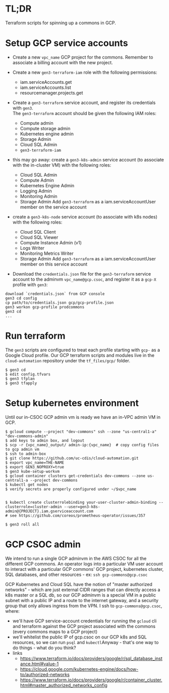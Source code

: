 # TL;DR

Terraform scripts for spinning up a commons in GCP.

# Setup GCP service accounts

* Create a new `vpc_name` GCP project for the commons.
Remember to associate a billing account with the new project.
* Create a new `gen3-terraform-iam` role with the following permissions:
    - iam.serviceAccounts.get
    - iam.serviceAccounts.list
    - resourcemanager.projects.get
* Create a `gen3-terraform` service account, and register its credentials with `gen3`.  
  The `gen3-terraform` account should be given the following IAM roles:
    - Compute admin
    - Compute storage admin
    - Kubernetes engine admin
    - Storage Admin
    - Cloud SQL Admin
    - `gen3-terraform-iam`

* this may go away: create a `gen3-k8s-admin` service account (to associate with the in-cluster VM)
with the following roles:
    - Cloud SQL Admin
    - Compute Admin
    - Kubernetes Engine Admin
    - Logging Admin
    - Monitoring Admin
    - Storage Admin
Add `gen3-terraform` as a iam.serviceAccountUser member on the service account

* create a `gen3-k8s-node` service account (to associate with k8s nodes) with the following roles:
    - Cloud SQL Client
    - Cloud SQL Viewer
    - Compute Instance Admin (v1)
    - Logs Writer
    - Monitoring Metrics Writer
    - Storage Admin
Add `gen3-terraform` as a iam.serviceAccountUser member on this service account

* Download the `credentials.json` file for the `gen3-terraform` service account 
to the adminvm `vpc_name@gcp.csoc`, and register it as a `gcp-X` profile with `gen3`:
```
download `credentials.json` from GCP console
gen3 cd config
cp path/to/credentials.json gcp/gcp-profile.json
gen3 workon gcp-profile prodcommons
gen3 cd
...
``` 

# Run terraform

The `gen3` scripts are configured to treat each profile starting with `gcp-` as
a Google Cloud profile.  Our GCP terraform scripts and modules live in the `cloud-automation` repository under the `tf_files/gcp/` folder.

```
$ gen3 cd
$ edit config.tfvars
$ gen3 tfplan
$ gen3 tfapply
```

# Setup kubernetes environment

Until our in-CSOC GCP admin vm is ready we have an in-VPC admin VM in GCP.

```
$ gcloud compute --project "dev-commons" ssh --zone "us-central1-a" "dev-commons-admin"
$ add keys to admin box, and logout
$ scp -r {vpc_name}_output/ admin-ip:{vpc_name}  # copy config files to gcp admin vm
$ ssh to admin-box
$ git clone https://github.com/uc-cdis/cloud-automation.git
$ export vpc_name=THE-NAME
$ export GEN3_NOPROXY=true
$ gen3 kube-setup-workvm
$ gcloud container clusters get-credentials dev-commons --zone us-central1-a --project dev-commons
$ kubectl get nodes
$ verify secrets are properly configured under ~/$vpc_name


$ kubectl create clusterrolebinding your-user-cluster-admin-binding --clusterrole=cluster-admin --user=gen3-k8s-admin@{PROJECT}.iam.gserviceaccount.com
# see https://github.com/coreos/prometheus-operator/issues/357

$ gen3 roll all

```

# GCP CSOC admin

We intend to run a single GCP adminvm in the AWS CSOC for all the different GCP commons.
An operator logs into a particular VM user account to interact with a particular
GCP commons' GCP project, kubernetes cluster, SQL databases, and other resources - ex: `ssh gcp-commons@gcp.csoc`

GCP Kubernetes and Cloud SQL have the notion of "master authorized networks" - which are just external CIDR ranges that
can directly access a k8s master or a SQL db, so our GCP adminvm is a special VM
in a public subnet with a public IP and a route to the internet gateway, and a security group that only allows ingress from the VPN.  I ssh to `gcp-commons@gcp.csoc`, where:
* we'll have GCP service-account credentials for running the `gcloud` cli and terraform against the GCP project
  associated with the commons (every commons maps to a GCP project)
* we'll whitelist the public IP of gcp.csoc on our GCP k8s and SQL resources, so we can run `psql` and `kubectl`Anyway - that's one way to do things - what do you think?
* links
    - https://www.terraform.io/docs/providers/google/r/sql_database_instance.html#value-1
    - https://cloud.google.com/kubernetes-engine/docs/how-to/authorized-networks
    - https://www.terraform.io/docs/providers/google/r/container_cluster.html#master_authorized_networks_config
